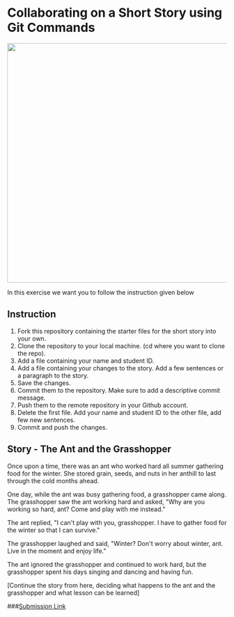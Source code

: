 # Collaborating on a Short Story using Git Commands

<img src="https://www.ekathimerini.com/wp-content/uploads/2019/06/grasshopper.jpg" width=550px>

In this exercise we want you to follow the instruction given below

## Instruction

1. Fork this repository containing the starter files for the short story into your own. 
2. Clone the repository to your local machine. (cd where you want to clone the repo). 
3. Add a file containing your name and student ID. 
4. Add a file containing your changes to the story. Add a few sentences or a paragraph to the story.
5. Save the changes.
6. Commit them to the repository. Make sure to add a descriptive commit message.
7. Push them to the remote repository in your Github account. 
8. Delete the first file. Add your name and student ID to the other file, add few new sentences. 
9. Commit and push the changes. 


## Story - The Ant and the Grasshopper

Once upon a time, there was an ant who worked hard all summer gathering food for the winter. She stored grain, seeds, and nuts in her anthill to last through the cold months ahead.

One day, while the ant was busy gathering food, a grasshopper came along. The grasshopper saw the ant working hard and asked, "Why are you working so hard, ant? Come and play with me instead."

The ant replied, "I can't play with you, grasshopper. I have to gather food for the winter so that I can survive."

The grasshopper laughed and said, "Winter? Don't worry about winter, ant. Live in the moment and enjoy life."

The ant ignored the grasshopper and continued to work hard, but the grasshopper spent his days singing and dancing and having fun.

[Continue the story from here, deciding what happens to the ant and the grasshopper and what lesson can be learned]

###[Submission Link](https://forms.gle/Z76Lvuw9utf2pGwr7)
